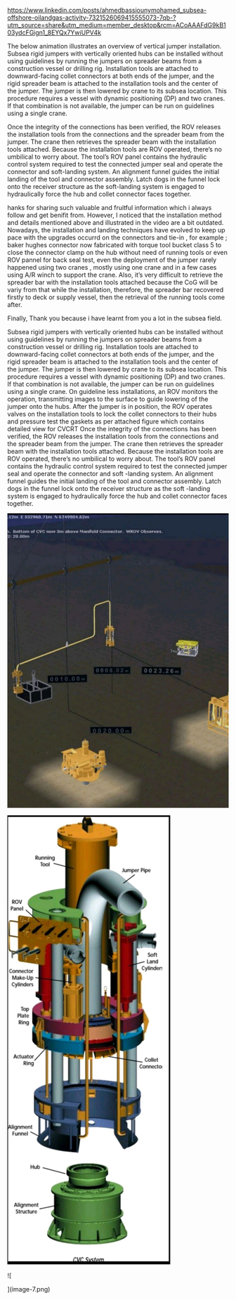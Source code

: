 
https://www.linkedin.com/posts/ahmedbassiounymohamed_subsea-offshore-oilandgas-activity-7321526069415555073-7qb-?utm_source=share&utm_medium=member_desktop&rcm=ACoAAAFdG9kB103ydcFGign1_8EYQx7YwiUPV4k

The below animation illustrates an overview of vertical jumper installation.
Subsea rigid jumpers with vertically oriented hubs can be installed without using guidelines by running the jumpers on spreader beams from a construction vessel or drilling rig. Installation tools are attached to downward-facing collet connectors at both ends of the jumper, and the rigid spreader beam is attached to the installation tools and the center of the jumper. The jumper is then lowered by crane to its subsea location.
 This procedure requires a vessel with dynamic positioning (DP) and two cranes. If that combination is not available, the jumper can be run on guidelines using a single crane.
 
 Once the integrity of the connections has been verified, the ROV releases the installation tools from the connections
 and the spreader beam from the jumper. The crane then retrieves the spreader beam with the installation tools attached.
Because the installation tools are ROV operated, there’s no umbilical to worry about. The tool’s ROV panel contains the hydraulic control system required to test the connected jumper seal and operate the connector and soft-landing system.
 An alignment funnel guides the initial landing of the tool and connector assembly. Latch dogs in the funnel lock onto the receiver structure as the soft-landing system is engaged to hydraulically force the hub and collet connector faces together.


 hanks for sharing such valuable and fruitful information which i always follow and get benifit from. However, I noticed that the installation method and details mentioned above and illustrated in the video are a bit outdated. Nowadays, the installation and landing techniques have evolved to keep up pace with the upgrades occurrd on the connectors and tie-in , for example ; baker hughes connector now fabricated with torque tool bucket class 5 to close the connector clamp on the hub without need of running tools or even ROV pannel for back seal test, even the deployment of the jumper rarely happened using two cranes , mostly using one crane and in a few cases using A/R winch to support the crane.
Also, it’s very difficult to retrieve the spreader bar with the installation tools attached because the CoG will be variy from that while the installation, therefore, the spreader bar recovered firstly to deck or supply vessel, then the retrieval of the running tools come after. 

Finally, Thank you because i have learnt from you a lot in the subsea field.


Subsea rigid jumpers with vertically oriented hubs can be installed without using guidelines by running the jumpers on spreader beams from a construction vessel or drilling rig. Installation tools are attached to downward-facing collet connectors at both ends of the jumper, and the rigid spreader beam is attached to the installation tools and the center of the jumper. The jumper is then lowered by crane to its subsea location.
 This procedure requires a vessel with dynamic positioning (DP) and two cranes. If that combination is not available, the jumper can be run on guidelines using a single crane.
 On guideline less installations, an ROV monitors the operation, transmitting images to the surface to guide lowering of the jumper onto the hubs. After the jumper is in position, the ROV operates valves on the installation tools to lock the collet connectors to their hubs and pressure test the gaskets as per attached figure which contains detailed view for CVCRT
 Once the integrity of the connections has been verified, the ROV releases the installation tools from the connections
 and the spreader beam from the jumper. The crane then retrieves the spreader beam with the installation tools attached.
Because the installation tools are ROV operated, there’s no umbilical to worry about. The tool’s ROV panel contains the hydraulic control system required to test the connected jumper seal and operate the connector and soft -landing system.
 An alignment funnel guides the initial landing of the tool and connector assembly. Latch dogs in the funnel lock onto the receiver structure as the soft -landing system is engaged to hydraulically force the hub and collet connector faces together.
 
 
 ![alt text](image-5.png)

 ![alt text](image-6.png)

 ![
    
    
 ](image-7.png)